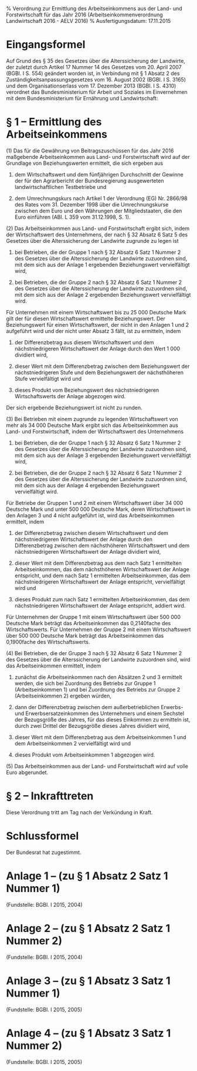 % Verordnung zur Ermittlung des Arbeitseinkommens aus der Land- und Forstwirtschaft für das Jahr 2016  (Arbeitseinkommenverordnung Landwirtschaft 2016 - AELV 2016)
% Ausfertigungsdatum: 17.11.2015
 
# Eingangsformel

Auf Grund des § 35 des Gesetzes über die Alterssicherung der Landwirte, der zuletzt durch Artikel 17 Nummer 14 des Gesetzes vom 20. April 2007 (BGBl. I S. 554) geändert worden ist, in Verbindung mit § 1 Absatz 2 des Zuständigkeitsanpassungsgesetzes vom 16. August 2002 (BGBl. I S. 3165) und dem Organisationserlass vom 17. Dezember 2013 (BGBl. I S. 4310) verordnet das Bundesministerium für Arbeit und Soziales im Einvernehmen mit dem Bundesministerium für Ernährung und Landwirtschaft:

# § 1 – Ermittlung des Arbeitseinkommens

(1) Das für die Gewährung von Beitragszuschüssen für das Jahr 2016 maßgebende Arbeitseinkommen aus Land- und Forstwirtschaft wird auf der Grundlage von Beziehungswerten ermittelt, die sich ergeben aus

1. dem Wirtschaftswert und dem fünfjährigen Durchschnitt der Gewinne der für den Agrarbericht der Bundesregierung ausgewerteten landwirtschaftlichen Testbetriebe und

2. dem Umrechnungskurs nach Artikel 1 der Verordnung (EG) Nr. 2866/98 des Rates vom 31. Dezember 1998 über die Umrechnungskurse zwischen dem Euro und den Währungen der Mitgliedstaaten, die den Euro einführen (ABl. L 359 vom 31.12.1998, S. 1).

(2) Das Arbeitseinkommen aus Land- und Forstwirtschaft ergibt sich, indem der Wirtschaftswert des Unternehmens, der nach § 32 Absatz 6 Satz 5 des Gesetzes über die Alterssicherung der Landwirte zugrunde zu legen ist

1. bei Betrieben, die der Gruppe 1 nach § 32 Absatz 6 Satz 1 Nummer 2 des Gesetzes über die Alterssicherung der Landwirte zuzuordnen sind, mit dem sich aus der Anlage 1 ergebenden Beziehungswert vervielfältigt wird,

2. bei Betrieben, die der Gruppe 2 nach § 32 Absatz 6 Satz 1 Nummer 2 des Gesetzes über die Alterssicherung der Landwirte zuzuordnen sind, mit dem sich aus der Anlage 2 ergebenden Beziehungswert vervielfältigt wird.

Für Unternehmen mit einem Wirtschaftswert bis zu 25 000 Deutsche Mark gilt der für diesen Wirtschaftswert ermittelte Beziehungswert. Der Beziehungswert für einen Wirtschaftswert, der nicht in den Anlagen 1 und 2 aufgeführt wird und der nicht unter Absatz 3 fällt, ist zu ermitteln, indem

1. der Differenzbetrag aus diesem Wirtschaftswert und dem nächstniedrigeren Wirtschaftswert der Anlage durch den Wert 1 000 dividiert wird,

2. dieser Wert mit dem Differenzbetrag zwischen dem Beziehungswert der nächstniedrigeren Stufe und dem Beziehungswert der nächsthöheren Stufe vervielfältigt wird und

3. dieses Produkt vom Beziehungswert des nächstniedrigeren Wirtschaftswerts der Anlage abgezogen wird.

Der sich ergebende Beziehungswert ist nicht zu runden.

(3) Bei Betrieben mit einem zugrunde zu legenden Wirtschaftswert von mehr als 34 000 Deutsche Mark ergibt sich das Arbeitseinkommen aus Land- und Forstwirtschaft, indem der Wirtschaftswert des Unternehmens

1. bei Betrieben, die der Gruppe 1 nach § 32 Absatz 6 Satz 1 Nummer 2 des Gesetzes über die Alterssicherung der Landwirte zuzuordnen sind, mit dem sich aus der Anlage 3 ergebenden Beziehungswert vervielfältigt wird,

2. bei Betrieben, die der Gruppe 2 nach § 32 Absatz 6 Satz 1 Nummer 2 des Gesetzes über die Alterssicherung der Landwirte zuzuordnen sind, mit dem sich aus der Anlage 4 ergebenden Beziehungswert vervielfältigt wird.

Für Betriebe der Gruppen 1 und 2 mit einem Wirtschaftswert über 34 000 Deutsche Mark und unter 500 000 Deutsche Mark, deren Wirtschaftswert in den Anlagen 3 und 4 nicht aufgeführt ist, wird das Arbeitseinkommen ermittelt, indem

1. der Differenzbetrag zwischen diesem Wirtschaftswert und dem nächstniedrigeren Wirtschaftswert der Anlage durch den Differenzbetrag zwischen dem nächsthöheren Wirtschaftswert und dem nächstniedrigeren Wirtschaftswert der Anlage dividiert wird,

2. dieser Wert mit dem Differenzbetrag aus dem nach Satz 1 ermittelten Arbeitseinkommen, das dem nächsthöheren Wirtschaftswert der Anlage entspricht, und dem nach Satz 1 ermittelten Arbeitseinkommen, das dem nächstniedrigeren Wirtschaftswert der Anlage entspricht, vervielfältigt wird und

3. dieses Produkt zum nach Satz 1 ermittelten Arbeitseinkommen, das dem nächstniedrigeren Wirtschaftswert der Anlage entspricht, addiert wird.

Für Unternehmen der Gruppe 1 mit einem Wirtschaftswert über 500 000 Deutsche Mark beträgt das Arbeitseinkommen das 0,2140fache des Wirtschaftswerts. Für Unternehmen der Gruppe 2 mit einem Wirtschaftswert über 500 000 Deutsche Mark beträgt das Arbeitseinkommen das 0,1900fache des Wirtschaftswerts.

(4) Bei Betrieben, die der Gruppe 3 nach § 32 Absatz 6 Satz 1 Nummer 2 des Gesetzes über die Alterssicherung der Landwirte zuzuordnen sind, wird das Arbeitseinkommen ermittelt, indem

1. zunächst die Arbeitseinkommen nach den Absätzen 2 und 3 ermittelt werden, die sich bei Zuordnung des Betriebs zur Gruppe 1 (Arbeitseinkommen 1) und bei Zuordnung des Betriebs zur Gruppe 2 (Arbeitseinkommen 2) ergeben würden,

2. dann der Differenzbetrag zwischen dem außerbetrieblichen Erwerbs- und Erwerbsersatzeinkommen des Unternehmers und einem Sechstel der Bezugsgröße des Jahres, für das dieses Einkommen zu ermitteln ist, durch zwei Drittel der Bezugsgröße dieses Jahres dividiert wird,

3. dieser Wert mit dem Differenzbetrag aus dem Arbeitseinkommen 1 und dem Arbeitseinkommen 2 vervielfältigt wird und

4. dieses Produkt vom Arbeitseinkommen 1 abgezogen wird.

(5) Das Arbeitseinkommen aus der Land- und Forstwirtschaft wird auf volle Euro abgerundet.

# § 2 – Inkrafttreten

Diese Verordnung tritt am Tag nach der Verkündung in Kraft.

# Schlussformel

Der Bundesrat hat zugestimmt.

# Anlage 1 – (zu § 1 Absatz 2 Satz 1 Nummer 1)

(Fundstelle: BGBl. I 2015, 2004)

# Anlage 2 – (zu § 1 Absatz 2 Satz 1 Nummer 2)

(Fundstelle: BGBl. I 2015, 2004)

# Anlage 3 – (zu § 1 Absatz 3 Satz 1 Nummer 1)

(Fundstelle: BGBl. I 2015, 2005)

# Anlage 4 – (zu § 1 Absatz 3 Satz 1 Nummer 2)

(Fundstelle: BGBl. I 2015, 2005)

 
